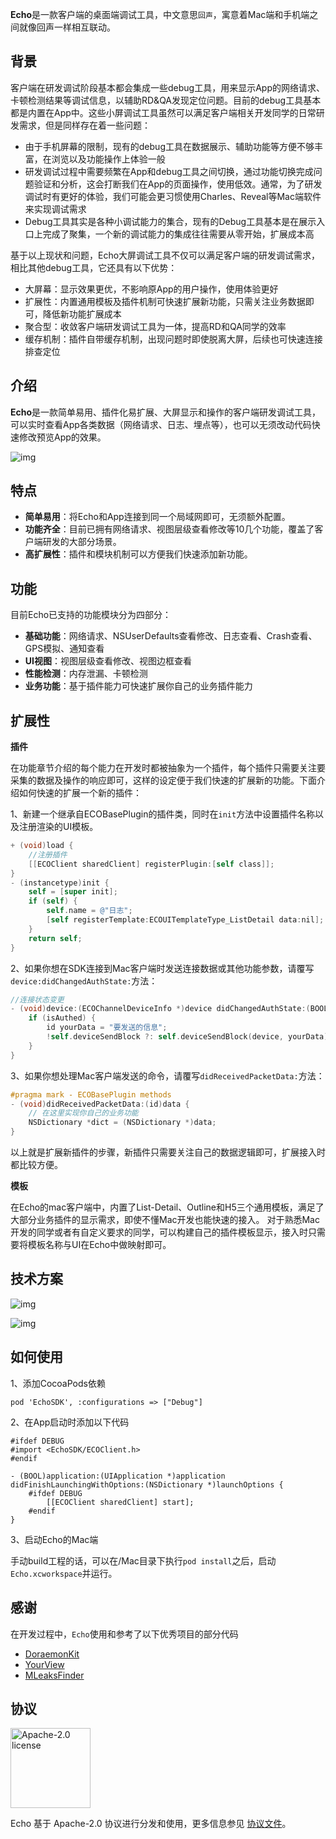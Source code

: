 **Echo**是一款客户端的桌面端调试工具，中文意思`回声`，寓意着Mac端和手机端之间就像回声一样相互联动。

## 背景

客户端在研发调试阶段基本都会集成一些debug工具，用来显示App的网络请求、卡顿检测结果等调试信息，以辅助RD&QA发现定位问题。目前的debug工具基本都是内置在App中。这些小屏调试工具虽然可以满足客户端相关开发同学的日常研发需求，但是同样存在着一些问题：

* 由于手机屏幕的限制，现有的debug工具在数据展示、辅助功能等方便不够丰富，在浏览以及功能操作上体验一般
* 研发调试过程中需要频繁在App和debug工具之间切换，通过功能切换完成问题验证和分析，这会打断我们在App的页面操作，使用低效。通常，为了研发调试时有更好的体验，我们可能会更习惯使用Charles、Reveal等Mac端软件来实现调试需求
* Debug工具其实是各种小调试能力的集合，现有的Debug工具基本是在展示入口上完成了聚集，一个新的调试能力的集成往往需要从零开始，扩展成本高

基于以上现状和问题，Echo大屏调试工具不仅可以满足客户端的研发调试需求，相比其他debug工具，它还具有以下优势：

* 大屏幕：显示效果更优，不影响原App的用户操作，使用体验更好
* 扩展性：内置通用模板及插件机制可快速扩展新功能，只需关注业务数据即可，降低新功能扩展成本
* 聚合型：收敛客户端研发调试工具为一体，提高RD和QA同学的效率
* 缓存机制：插件自带缓存机制，出现问题时即使脱离大屏，后续也可快速连接排查定位

## 介绍

**Echo**是一款简单易用、插件化易扩展、大屏显示和操作的客户端研发调试工具，可以实时查看App各类数据（网络请求、日志、埋点等），也可以无须改动代码快速修改预览App的效果。

![img](https://github.com/didi/echo/raw/master/Images/intro.jpg)


## 特点

* **简单易用**：将Echo和App连接到同一个局域网即可，无须额外配置。
* **功能齐全**：目前已拥有网络请求、视图层级查看修改等10几个功能，覆盖了客户端研发的大部分场景。
* **高扩展性**：插件和模块机制可以方便我们快速添加新功能。

## 功能

目前Echo已支持的功能模块分为四部分：

* **基础功能**：网络请求、NSUserDefaults查看修改、日志查看、Crash查看、GPS模拟、通知查看
* **UI视图**：视图层级查看修改、视图边框查看
* **性能检测**：内存泄漏、卡顿检测
* **业务功能**：基于插件能力可快速扩展你自己的业务插件能力

## 扩展性

**插件**

在功能章节介绍的每个能力在开发时都被抽象为一个插件，每个插件只需要关注要采集的数据及操作的响应即可，这样的设定便于我们快速的扩展新的功能。下面介绍如何快速的扩展一个新的插件：

1、新建一个继承自ECOBasePlugin的插件类，同时在`init`方法中设置插件名称以及注册渲染的UI模板。

```objectivec
+ (void)load {
    //注册插件
    [[ECOClient sharedClient] registerPlugin:[self class]];
}
- (instancetype)init {
    self = [super init];
    if (self) {
        self.name = @"日志";
        [self registerTemplate:ECOUITemplateType_ListDetail data:nil];
    }
    return self;
}
```

2、如果你想在SDK连接到Mac客户端时发送连接数据或其他功能参数，请覆写`device:didChangedAuthState:`方法：

```objectivec
//连接状态变更
- (void)device:(ECOChannelDeviceInfo *)device didChangedAuthState:(BOOL)isAuthed {
    if (isAuthed) {
        id yourData = "要发送的信息";
        !self.deviceSendBlock ?: self.deviceSendBlock(device, yourData);
    }
}
```

3、如果你想处理Mac客户端发送的命令，请覆写`didReceivedPacketData:`方法：

```objectivec
#pragma mark - ECOBasePlugin methods
- (void)didReceivedPacketData:(id)data {
    // 在这里实现你自己的业务功能
    NSDictionary *dict = (NSDictionary *)data;
}
```

以上就是扩展新插件的步骤，新插件只需要关注自己的数据逻辑即可，扩展接入时都比较方便。

**模板**

在Echo的mac客户端中，内置了List-Detail、Outline和H5三个通用模板，满足了大部分业务插件的显示需求，即使不懂Mac开发也能快速的接入。
对于熟悉Mac开发的同学或者有自定义要求的同学，可以构建自己的插件模板显示，接入时只需要将模板名称与UI在Echo中做映射即可。

## 技术方案

![img](https://github.com/didi/echo/raw/master/Images/solution.jpg)

![img](https://github.com/didi/echo/raw/master/Images/echoArch.jpg)

## 如何使用

1、添加CocoaPods依赖

```
pod 'EchoSDK', :configurations => ["Debug"]
```

2、在App启动时添加以下代码

```
#ifdef DEBUG
#import <EchoSDK/ECOClient.h>
#endif

- (BOOL)application:(UIApplication *)application didFinishLaunchingWithOptions:(NSDictionary *)launchOptions {
    #ifdef DEBUG
    	[[ECOClient sharedClient] start];
    #endif
}
```

3、启动Echo的Mac端

手动build工程的话，可以在/Mac目录下执行`pod install`之后，启动`Echo.xcworkspace`并运行。

## 感谢

在开发过程中，`Echo`使用和参考了以下优秀项目的部分代码

* [DoraemonKit](https://github.com/didi/DoraemonKit)
* [YourView](https://github.com/TalkingData/YourView)
* [MLeaksFinder](https://github.com/Tencent/MLeaksFinder)

## 协议

<img alt="Apache-2.0 license" src="https://www.apache.org/img/ASF20thAnniversary.jpg" width="128">

Echo 基于 Apache-2.0 协议进行分发和使用，更多信息参见 [协议文件](LICENSE)。




